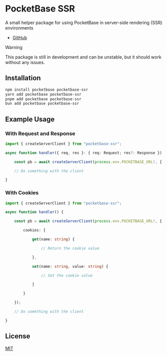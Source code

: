 # PocketBase SSR

A small helper package for using PocketBase in server-side rendering (SSR) environments

- [GitHub](https://github.com/kop7er/pocketbase-ssr/)

> [!WARNING]
> This package is still in development and can be unstable, but it should work without any issues.

## Installation

```bash
npm install pocketbase pocketbase-ssr
yarn add pocketbase pocketbase-ssr
pnpm add pocketbase pocketbase-ssr
bun add pocketbase pocketbase-ssr
```

## Example Usage

### With Request and Response

```ts
import { createServerClient } from "pocketbase-ssr";

async function handler({ req, res }: { req: Request; res?: Response }) {

    const pb = await createServerClient(process.env.POCKETBASE_URL!, { req, res });

    // Do something with the client

}
```

### With Cookies

```ts
import { createServerClient } from "pocketbase-ssr";

async function handler() {

    const pb = await createServerClient(process.env.POCKETBASE_URL!, {

        cookies: {

            get(name: string) {

                // Return the cookie value

            },

            set(name: string, value: string) {

                // Set the cookie value

            }

        }

    });

    // Do something with the client

}
```

## License

[MIT](/LICENSE)
